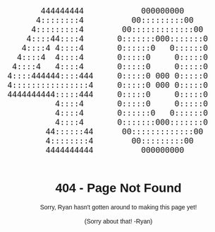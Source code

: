 <html lang="en">
<head>
  <meta charset="UTF-8">
  <meta name="viewport" content="width=device-width, initial-scale=1.0">
  <title>404 - Page Not Found</title>
  <style>
    body {
      font-family: Arial, sans-serif;
      text-align: center;
    }
    .cat {
      font-size: 18px;
    }
  </style>
</head>
<body>
  <div class="cat">
    <pre>
       444444444            000000000                 444444444  
      4::::::::4          00:::::::::00              4::::::::4  
     4:::::::::4        00:::::::::::::00           4:::::::::4  
    4::::44::::4       0:::::::000:::::::0         4::::44::::4  
   4::::4 4::::4       0::::::0   0::::::0        4::::4 4::::4  
  4::::4  4::::4       0:::::0     0:::::0       4::::4  4::::4  
 4::::4   4::::4       0:::::0     0:::::0      4::::4   4::::4  
4::::444444::::444     0:::::0 000 0:::::0     4::::444444::::444
4::::::::::::::::4     0:::::0 000 0:::::0     4::::::::::::::::4
4444444444:::::444     0:::::0     0:::::0     4444444444:::::444
          4::::4       0:::::0     0:::::0               4::::4  
          4::::4       0::::::0   0::::::0               4::::4  
          4::::4       0:::::::000:::::::0               4::::4  
        44::::::44      00:::::::::::::00              44::::::44
        4::::::::4        00:::::::::00                4::::::::4
        4444444444          000000000                  4444444444
    </pre>
  </div>
  <h1>404 - Page Not Found</h1>
  <p>Sorry, Ryan hasn't gotten around to making this page yet!<br><br>
    (Sorry about that!  -Ryan)</p>
</body>
</html>
